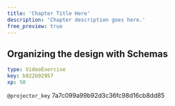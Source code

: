 ```yaml
---
title: 'Chapter Title Here'
description: 'Chapter description goes here.'
free_preview: true
---
```


## Organizing the design with Schemas

```yaml
type: VideoExercise
key: b922b92957
xp: 50
```

`@projector_key`
7a7c099a99b92d3c36fc98d16cb8dd85
